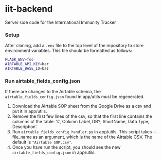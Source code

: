 # iit-backend
Server side code for the International Immunity Tracker

### Setup
After cloning, add a `.env` file to the top level of the repository to store environment variables. This file should be formatted as follows:
```bash
FLASK_ENV=foo
AIRTABLE_API_KEY=bar
AIRTABLE_BASE_ID=baz
```

### Run airtable_fields_config.json
If there are changes to the Airtable schema, the `airtable_fields_config.json` found in app/utils must be regenerated.
1. Download the Airtable SOP sheet from the Google Drive as a csv and put it in app/utils.
2. Remove the first few lines of the csv, so that the first line contains the columns of the table:
'#, Column Label, DB?, ShortName, Data Type, Description'.
3. Run `airtable_fields_config_handler.py` in app/utils. This script takes --file_name as an argument,
which is the name of the Airtable CSV. The default is `"Airtable SOP.csv"`.
4. Once you have run the script, you should see the new `airtable_fields_config.json` in app/utils.
